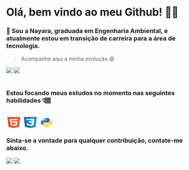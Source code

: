 # Olá, bem  vindo ao meu  Github! 👋🏽

### 🌱 Sou a Nayara, graduada em Engenharia Ambiental, e atualmente estou em transição de carreira para a área de tecnologia. 

> Acompanhe aqui a minha evolução  😄 

<div>
   <img height="160em" src="https://github-readme-stats.vercel.app/api?username=nayarasn&show_icons=true&theme=tokyonight&include_all_commits=true&count_private=true"/>
  <img height="160em" src="https://github-readme-stats.vercel.app/api/top-langs/?username=nayarasn&layout=compact&langs_count=16&theme=tokyonight"/>
<div style="display: inline_block"><br>

### Estou focando meus estudos no momento nas seguintes habilidades 👇🏽

<div style="display: inline_block"><br>
  <img align="center" alt="Rafa-HTML" height="30" width="40" src="https://raw.githubusercontent.com/devicons/devicon/master/icons/html5/html5-original.svg">
  <img align="center" alt="Rafa-CSS" height="30" width="40" src="https://raw.githubusercontent.com/devicons/devicon/master/icons/css3/css3-original.svg">
  <img align="center" alt="Rafa-Python" height="30" width="40" src="https://raw.githubusercontent.com/devicons/devicon/master/icons/python/python-original.svg">
</div>

 ### Sinta-se a vontade para qualquer contribuição, contate-me abaixo.
 
 
<div>  
  <a href = "mailto:santosnay99@gmail.com"><img src="https://img.shields.io/badge/-Gmail-%23333?style=for-the-badge&logo=gmail&logoColor=white" target="_blank"></a>
  <a href="https://www.linkedin.com/in/nayarasnascimento/" target="_blank"><img src="https://img.shields.io/badge/-LinkedIn-%230077B5?style=for-the-badge&logo=linkedin&logoColor=white" target="_blank"></a> 
  
</div>


<!--
**nayarasn/nayarasn** is a ✨ _special_ ✨ repository because its `README.md` (this file) appears on your GitHub profile.

Here are some ideas to get you started:

- 🔭 I’m currently working on ...
- 🌱 I’m currently learning ...
 🌱
- 👯 I’m looking to collaborate on ...
- 🤔 I’m looking for help with ...
- 💬 Ask me about ...
- 📫 How to reach me: ...
- 😄 Pronouns: ...
- ⚡ Fun fact: ...
-->
